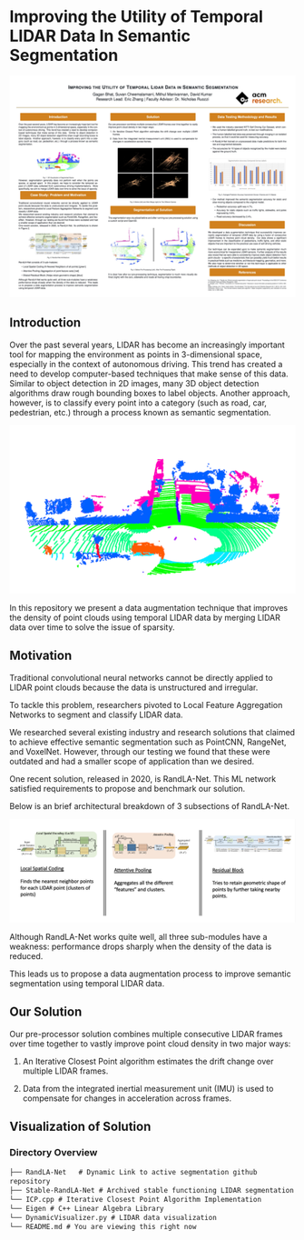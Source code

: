 # Improving the Utility of Temporal LIDAR Data In Semantic Segmentation

![Research Poster](researchposter.jpg)

## Introduction

Over the past several years, LIDAR has become an increasingly important tool for mapping the environment as points in 3-dimensional space, especially in the context of autonomous driving. This trend has created a need to develop computer-based techniques that make sense of this data. Similar to object detection in 2D images, many 3D object detection algorithms draw rough bounding boxes to label objects. Another approach, however, is to classify every point into a category (such as road, car, pedestrian, etc.) through a process known as semantic segmentation. 

![Segmentation Visualization](segmentvis.png)


In this repository we present a data augmentation technique that improves the density of point clouds using temporal LIDAR data by merging LIDAR data over time to solve the issue of sparsity.

## Motivation 

Traditional convolutional neural networks cannot be directly applied to LIDAR point clouds because the data is unstructured and irregular. 

To tackle this problem, researchers pivoted to Local Feature Aggregation Networks to segment and classify LIDAR data.

We researched several existing industry and research solutions that claimed to achieve effective semantic segmentation such as PointCNN, RangeNet, and VoxelNet. However, through our testing we found that these were outdated and had a smaller scope of application than we desired.

One recent solution, released in 2020, is RandLA-Net. This ML network satisfied requirements to propose and benchmark our solution.

Below is an brief architectural breakdown of 3 subsections of RandLA-Net.

![RandLA-Net](randlanetbreakdown.png)

Although RandLA-Net works quite well, all three sub-modules have a weakness: performance drops sharply when the density of the data is reduced. 

This leads us to propose a data augmentation process to improve semantic segmentation using temporal LIDAR data.


## Our Solution

Our pre-processor solution combines multiple consecutive LIDAR frames over time together to vastly improve point cloud density in two major ways:

1. An Iterative Closest Point algorithm estimates the drift change over multiple LIDAR frames.

2. Data from the integrated inertial measurement unit (IMU) is used to compensate for changes in acceleration across frames.


## Visualization of Solution




### Directory Overview

    ├── RandLA-Net   # Dynamic Link to active segmentation github repository
    ├── Stable-RandLA-Net # Archived stable functioning LIDAR segmentation       
    └── ICP.cpp # Iterative Closest Point Algorithm Implementation
    └── Eigen # C++ Linear Algebra Library
    └── DynamicVisualizer.py # LIDAR data visualization 
    └── README.md # You are viewing this right now


